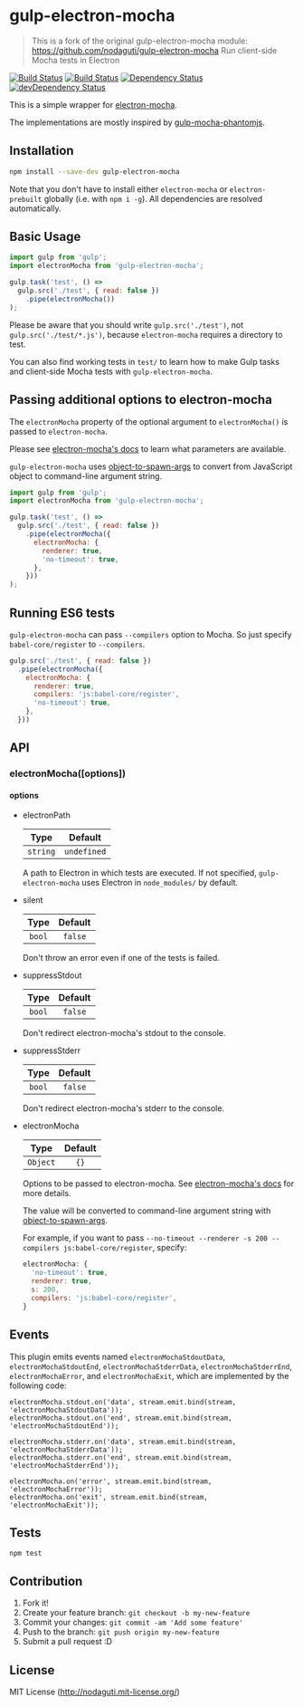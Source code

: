 # gulp-electron-mocha
> This is a fork of the original gulp-electron-mocha module: https://github.com/nodaguti/gulp-electron-mocha
> Run client-side Mocha tests in Electron

[![Build Status](https://travis-ci.org/nodaguti/gulp-electron-mocha.svg?branch=master)](https://travis-ci.org/nodaguti/gulp-electron-mocha)
[![Build Status](https://ci.appveyor.com/api/projects/status/github/nodaguti/gulp-electron-mocha?svg=true)](https://ci.appveyor.com/project/nodaguti/gulp-electron-mocha)
[![Dependency Status](https://david-dm.org/nodaguti/gulp-electron-mocha.svg)](https://david-dm.org/nodaguti/gulp-electron-mocha)
[![devDependency Status](https://david-dm.org/nodaguti/gulp-electron-mocha/dev-status.svg)](https://david-dm.org/nodaguti/gulp-electron-mocha#info=devDependencies)

This is a simple wrapper for [electron-mocha](https://github.com/jprichardson/electron-mocha).

The implementations are mostly inspired by [gulp-mocha-phantomjs](https://github.com/mrhooray/gulp-mocha-phantomjs).


## Installation

```sh
npm install --save-dev gulp-electron-mocha
```

Note that you don't have to install either `electron-mocha` or `electron-prebuilt` globally (i.e. with `npm i -g`).
All dependencies are resolved automatically.


## Basic Usage

```javascript
import gulp from 'gulp';
import electronMocha from 'gulp-electron-mocha';

gulp.task('test', () =>
  gulp.src('./test', { read: false })
    .pipe(electronMocha())
);
```

Please be aware that you should write `gulp.src('./test')`, not `gulp.src('./test/*.js')`,
because `electron-mocha` requires a directory to test.

You can also find working tests in `test/` to learn how to make Gulp tasks and client-side Mocha tests with `gulp-electron-mocha`.


## Passing additional options to electron-mocha

The `electronMocha` property of the optional argument to `electronMocha()`
is passed to `electron-mocha`.

Please see [electron-mocha's docs](https://github.com/jprichardson/electron-mocha#run-tests)
to learn what parameters are available.

`gulp-electron-mocha` uses [object-to-spawn-args](https://github.com/75lb/object-to-spawn-args)
to convert from JavaScript object to command-line argument string.

```javascript
import gulp from 'gulp';
import electronMocha from 'gulp-electron-mocha';

gulp.task('test', () =>
  gulp.src('./test', { read: false })
    .pipe(electronMocha({
      electronMocha: {
        renderer: true,
        'no-timeout': true,
      },
    }))
);
```


## Running ES6 tests

`gulp-electron-mocha` can pass `--compilers` option to Mocha.
So just specify `babel-core/register` to `--compilers`.

```javascript
gulp.src('./test', { read: false })
  .pipe(electronMocha({
    electronMocha: {
      renderer: true,
      compilers: 'js:babel-core/register',
      'no-timeout': true,
    },
  }))
```


## API

### electronMocha([options])
#### options

- electronPath

  | Type | Default |
  |:----:|:----:|
  | `string` | `undefined` |

  A path to Electron in which tests are executed.
  If not specified, `gulp-electron-mocha` uses Electron in `node_modules/` by default.

- silent

  | Type | Default |
  |:----:|:----:|
  | `bool` | `false` |

  Don't throw an error even if one of the tests is failed.

- suppressStdout

  | Type | Default |
  |:----:|:----:|
  | `bool` | `false` |

  Don't redirect electron-mocha's stdout to the console.

- suppressStderr

  | Type | Default |
  |:----:|:----:|
  | `bool` | `false` |

  Don't redirect electron-mocha's stderr to the console.

- electronMocha

  | Type | Default |
  |:----:|:----:|
  | `Object` | `{}` |

  Options to be passed to electron-mocha.
  See [electron-mocha's docs](https://github.com/jprichardson/electron-mocha#run-tests)
  for more details.

  The value will be converted to command-line argument string with
  [object-to-spawn-args](https://github.com/75lb/object-to-spawn-args).

  For example, if you want to pass `--no-timeout --renderer -s 200 --compilers js:babel-core/register`,
  specify:

  ```javascript
  electronMocha: {
    'no-timeout': true,
    renderer: true,
    s: 200,
    compilers: 'js:babel-core/register',
  }
  ```


## Events

This plugin emits events named `electronMochaStdoutData`, `electronMochaStdoutEnd`, `electronMochaStderrData`,
`electronMochaStderrEnd`, `electronMochaError`, and `electronMochaExit`,
which are implemented by the following code:

```
electronMocha.stdout.on('data', stream.emit.bind(stream, 'electronMochaStdoutData'));
electronMocha.stdout.on('end', stream.emit.bind(stream, 'electronMochaStdoutEnd'));

electronMocha.stderr.on('data', stream.emit.bind(stream, 'electronMochaStderrData'));
electronMocha.stderr.on('end', stream.emit.bind(stream, 'electronMochaStderrEnd'));

electronMocha.on('error', stream.emit.bind(stream, 'electronMochaError'));
electronMocha.on('exit', stream.emit.bind(stream, 'electronMochaExit'));
```

## Tests
```
npm test
```

## Contribution

1. Fork it!
2. Create your feature branch: `git checkout -b my-new-feature`
3. Commit your changes: `git commit -am 'Add some feature'`
4. Push to the branch: `git push origin my-new-feature`
5. Submit a pull request :D

## License

MIT License (http://nodaguti.mit-license.org/)
